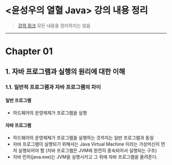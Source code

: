 # <윤성우의 열혈 Java> 강의 내용 정리
>[강의 링크](https://cafe.naver.com/cstudyjava/135782?boardType=L)
>모든 내용을 정리하지는 않음

---

# Chapter 01

## 1. 자바 프로그램과 실행의 원리에 대한 이해

### 1.1. 일반적 프로그램과 자바 프로그램의 차이

#### 일반 프로그램
- 하드웨어의 운영체제가 프로그램을 실행

#### 자바 프로그램
- 하드웨어의 운영체제가 프로그램을 실행하는 것까지는 일반 프로그램과 동일
- 자바 프로그램이 실행되기 위해서는 Java Virtual Machine 이라는 가상머신이 먼저 실행되어야 함
  (자바 프로그램은 JVM에 완전히 종속되어서 실행되는 구조)
- 자바 런처(java.exe)는 JVM을 실행시키고 그 위에 자바 프로그램을 올려준다.

